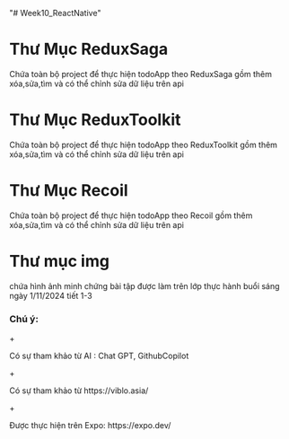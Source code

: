 "# Week10_ReactNative" 
<h1>Thư Mục ReduxSaga</h1>
<p>Chứa toàn bộ project để thực hiện todoApp theo ReduxSaga gồm thêm xóa,sửa,tìm và có thể chỉnh sửa dữ liệu trên api</p>
<h1>Thư Mục ReduxToolkit</h1>
<p>Chứa toàn bộ project để thực hiện todoApp theo ReduxToolkit gồm thêm xóa,sửa,tìm và có thể chỉnh sửa dữ liệu trên api</p>
<h1>Thư Mục Recoil</h1>
<p>Chứa toàn bộ project để thực hiện todoApp theo Recoil gồm thêm xóa,sửa,tìm và có thể chỉnh sửa dữ liệu trên api</p>
<h1>Thư mục img</h1>
<p>chứa hình ảnh minh chứng bài tập được làm trên lớp thực hành buổi sáng ngày 1/11/2024 tiết 1-3 </p>
<h3>Chú ý:</h3>
+<p>Có sự tham khảo từ AI : Chat GPT, GithubCopilot</p>
+<p>Có sự tham khảo từ https://viblo.asia/ </p>
+<p>Được thực hiện trên Expo: https://expo.dev/</p>

